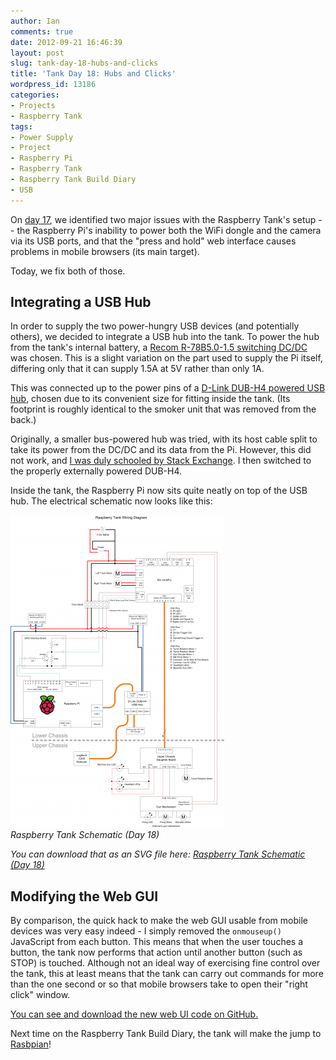 ```yaml
---
author: Ian
comments: true
date: 2012-09-21 16:46:39
layout: post
slug: tank-day-18-hubs-and-clicks
title: 'Tank Day 18: Hubs and Clicks'
wordpress_id: 13186
categories:
- Projects
- Raspberry Tank
tags:
- Power Supply
- Project
- Raspberry Pi
- Raspberry Tank
- Raspberry Tank Build Diary
- USB
---
```


On [day 17](../tank-day-17-what-s-missing/), we identified two major issues with the Raspberry Tank's setup -- the Raspberry Pi's inability to power both the WiFi dongle and the camera via its USB ports, and that the "press and hold" web interface causes problems in mobile browsers (its main target).

Today, we fix both of those.

## Integrating a USB Hub

In order to supply the two power-hungry USB devices (and potentially others), we decided to integrate a USB hub into the tank.  To power the hub from the tank's internal battery, a [Recom R-78B5.0-1.5 switching DC/DC](http://uk.rs-online.com/web/p/products/6727155/?cm_mmc=UK-PPC-0212-_-03_Supplier_M-Z-_-Recom_DC_DC_Converters-_-R-78B5.0-1.5) was chosen. This is a slight variation on the part used to supply the Pi itself, differing only that it can supply 1.5A at 5V rather than only 1A.

This was connected up to the power pins of a [D-Link DUB-H4 powered USB hub](http://www.amazon.co.uk/D-Link-DUB-H4-USB-2-0-4-Port/dp/B00006B7DA/ref=sr_1_1?ie=UTF8&qid=1348241939&sr=8-1), chosen due to its convenient size for fitting inside the tank. (Its footprint is roughly identical to the smoker unit that was removed from the back.)

Originally, a smaller bus-powered hub was tried, with its host cable split to take its power from the DC/DC and its data from the Pi.  However, this did not work, and [I was duly schooled by Stack Exchange](http://electronics.stackexchange.com/questions/38335/drawing-100ma-common-ground-for-a-bus-powered-usb-hub). I then switched to the properly externally powered DUB-H4.

Inside the tank, the Raspberry Pi now sits quite neatly on top of the USB hub.  The electrical schematic now looks like this:

[![Raspberry Tank Schematic (Day 18)](/hardware/raspberry-tank/raspberry-tank-schematic-342x500.png)](/hardware/raspberry-tank/raspberry-tank-schematic-2.png)<br/>
_Raspberry Tank Schematic (Day 18)_

_You can download that as an SVG file here: [Raspberry Tank Schematic (Day 18)](/hardware/raspberry-tank/raspberry-tank-schematic-2.svg)_

## Modifying the Web GUI

By comparison, the quick hack to make the web GUI usable from mobile devices was very easy indeed - I simply removed the `onmouseup()` JavaScript from each button.  This means that when the user touches a button, the tank now performs that action until another button (such as STOP) is touched.  Although not an ideal way of exercising fine control over the tank, this at least means that the tank can carry out commands for more than the one second or so that mobile browsers take to open their "right click" window.

[You can see and download the new web UI code on GitHub.](https://github.com/ianrenton/raspberrytank/tree/master/web-ui)

Next time on the Raspberry Tank Build Diary, the tank will make the jump to [Rasbpian](http://www.raspbian.org/)!
